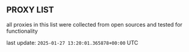 ## PROXY LIST

all proxies in this list were collected from open sources and tested for functionality

last update: `2025-01-27 13:20:01.365878+00:00` UTC